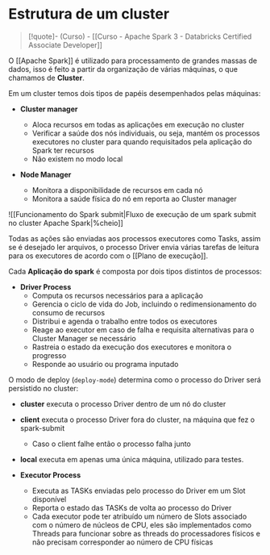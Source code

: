 # Estrutura de um cluster

> [!quote]- (Curso) - [[Curso - Apache Spark 3 - Databricks Certified Associate Developer]]

O [[Apache Spark]] é utilizado para processamento de grandes massas de dados, isso é feito a partir da organização de várias máquinas, o que chamamos de **Cluster**.

Em um cluster temos dois tipos de papéis desempenhados pelas máquinas:

- **Cluster manager**
	- Aloca recursos em todas as aplicações em execução no cluster
	- Verificar a saúde dos nós individuais, ou seja, mantém os processos executores no cluster para quando requisitados pela aplicação do Spark ter recursos
	- Não existem no modo local

- **Node Manager**
	- Monitora a disponibilidade de recursos em cada nó
	- Monitora a saúde física do nó em reporta ao Cluster manager

![[Funcionamento do Spark submit|Fluxo de execução de um spark submit no cluster Apache Spark|%cheio]]

Todas as ações são enviadas aos processos executores como Tasks, assim se é desejado ler arquivos, o processo Driver envia várias tarefas de leitura para os executores de acordo com o [[Plano de execução]].

Cada **Aplicação do spark** é composta por dois tipos distintos de processos:

- **Driver Process**
	- Computa os recursos necessários para a aplicação 
	- Gerencia o ciclo de vida do Job, incluindo o redimensionamento do consumo de recursos
	- Distribui e agenda o trabalho entre todos os executores
	- Reage ao executor em caso de falha e requisita alternativas para o Cluster Manager se necessário
	- Rastreia o estado da execução dos executores e monitora o progresso
	- Responde ao usuário ou programa inputado

O modo de deploy (`deploy-mode`) determina como o processo do Driver será persistido no cluster:

- **cluster** executa o processo Driver dentro de um nó do cluster
- **client** executa o processo Driver fora do cluster, na máquina que fez o spark-submit
	- Caso o client falhe então o processo falha junto
- **local** executa em apenas uma única máquina, utilizado para testes.

- **Executor Process**
	- Executa as TASKs enviadas pelo processo do Driver em um Slot disponível
	- Reporta o estado das TASKs de volta ao processo do Driver
	- Cada executor pode ter atribuído um número de Slots associado com o número de núcleos de CPU, eles são implementados como Threads para funcionar sobre as threads do processadores físicos e não precisam corresponder ao número de CPU físicas